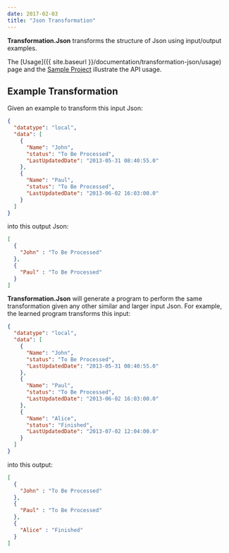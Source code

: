```yaml
---
date: 2017-02-03
title: "Json Transformation"
---
```


**Transformation.Json** transforms the structure of Json using input/output examples. 

The [Usage]({{ site.baseurl }}/documentation/transformation-json/usage) page and the [Sample Project](https://github.com/Microsoft/prose/tree/master/Transformation.Json) illustrate the API usage.

## Example Transformation

Given an example to transform this input Json:

``` json
{
  "datatype": "local",
  "data": [
    {
      "Name": "John",
      "status": "To Be Processed",
      "LastUpdatedDate": "2013-05-31 08:40:55.0"
    },
    {
      "Name": "Paul",
      "status": "To Be Processed",
      "LastUpdatedDate": "2013-06-02 16:03:00.0"
    }
  ]
}
```

into this output Json:

``` json
[
  {
    "John" : "To Be Processed"
  },
  {
    "Paul" : "To Be Processed"
  }
]
```

**Transformation.Json** will generate a program to perform the same
transformation given any other similar and larger input Json. For example, the learned program transforms this input:

``` json
{
  "datatype": "local",
  "data": [
    {
      "Name": "John",
      "status": "To Be Processed",
      "LastUpdatedDate": "2013-05-31 08:40:55.0"
    },
    {
      "Name": "Paul",
      "status": "To Be Processed",
      "LastUpdatedDate": "2013-06-02 16:03:00.0"
    },
    {
      "Name": "Alice",
      "status": "Finished",
      "LastUpdatedDate": "2013-07-02 12:04:00.0"
    }
  ]
}
```

into this output:

``` json
[
  {
    "John" : "To Be Processed"
  },
  {
    "Paul" : "To Be Processed"
  },
  {
    "Alice" : "Finished"
  }
]
```
